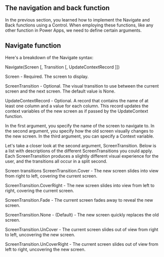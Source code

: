 ## The navigation and back function

In the previous section, you learned how to implement the Navigate and Back functions using a Control. When employing these functions, like any other function in Power Apps, we need to define certain arguments.

## Navigate function
Here's a breakdown of the Navigate syntax:

Navigate(Screen [, Transition [, UpdateContextRecord ]])

Screen - Required. The screen to display.

ScreenTransition - Optional. The visual transition to use between the current screen and the next screen. The default value is None.

UpdateContextRecord - Optional. A record that contains the name of at least one column and a value for each column. This record updates the context variables of the new screen as if passed by the UpdateContext function.

In the first argument, you specify the name of the screen to navigate to. In the second argument, you specify how the old screen visually changes to the new screen. In the third argument, you can specify a Context variable.

Let's take a closer look at the second argument, ScreenTransition. Below is a list with descriptions of the different ScreenTransitions you could apply. Each ScreenTransition produces a slightly different visual experience for the user, and the transitions all occur in a split second.

Screen transitions
ScreenTransition.Cover - The new screen slides into view from right to left, covering the current screen.

ScreenTransition.CoverRight - The new screen slides into view from left to right, covering the current screen.

ScreenTransition.Fade - The current screen fades away to reveal the new screen.

ScreenTransition.None - (Default) - The new screen quickly replaces the old screen.

ScreenTransition.UnCover - The current screen slides out of view from right to left, uncovering the new screen.

ScreenTransition.UnCoverRight - The current screen slides out of view from left to right, uncovering the new screen.
